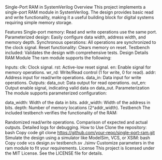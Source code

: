 Single-Port RAM in SystemVerilog
Overview
This project implements a single-port RAM module in SystemVerilog. The design provides basic read and write functionality, making it a useful building block for digital systems requiring simple memory storage.

Features
Single-port memory: Read and write operations use the same port.
Parameterized design: Easily configure data width, address width, and memory depth.
Synchronous operations: All operations are synchronized to the clock signal.
Reset functionality: Clears memory on reset.
Testbench included: Validates the design with comprehensive tests.
Design Details
RAM Module
The ram module supports the following:

Inputs:
clk: Clock signal.
rst: Active-low reset signal.
en: Enable signal for memory operations.
wr_rd: Write/Read control (1 for write, 0 for read).
addr: Address input for read/write operations.
data_in: Data input for write operations.
Outputs:
data_out: Data output for read operations.
out_en: Output enable signal, indicating valid data on data_out.
Parameterization
The module supports parameterized configuration:

data_width: Width of the data in bits.
addr_width: Width of the address in bits.
depth: Number of memory locations (2^addr_width).
Testbench
The included testbench verifies the functionality of the RAM:

Randomized read/write operations.
Comparison of expected and actual outputs.
Detailed logs for debugging.
How to Use
Clone the repository:
bash
Copy code
git clone https://github.com/your-repo/single-port-ram.git
Simulate the design using a simulator like ModelSim, VCS, or XSIM:
bash
Copy code
vcs design.sv testbench.sv
./simv
Customize parameters in the ram module to fit your requirements.
License
This project is licensed under the MIT License. See the LICENSE file for details.

